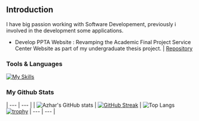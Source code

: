 ## Introduction

I have big passion working with Software Developement, previously i involved in the development some applications.

- Develop PPTA Website : Revamping the Academic Final Project Service Center Website as part of my undergraduate thesis project. | [Repository](https://github.com/aldnazr/ppta)

### Tools & Languages

[![My Skills](https://skillicons.dev/icons?i=androidstudio,visualstudio,tailwind,postman,laravel,flutter,dart,kotlin,java,php,js,html,css&theme=light)](https://skillicons.dev)

### My Github Stats

| --- | --- |
| ![Azhar's GitHub stats](https://github-readme-stats.vercel.app/api?username=aldnazr&show_icons=true&theme=transparent&card_width=250) |
[![GitHub Streak](https://streak-stats.demolab.com?user=aldnazr&theme=transparent&card_width=400)](https://git.io/streak-stats) |
![Top Langs](https://github-readme-stats.vercel.app/api/top-langs/?username=aldnazr&layout=compact&card_width=438)
[![trophy](https://github-profile-trophy.vercel.app/?username=aldnazr)](https://github.com/ryo-ma/github-profile-trophy)
| --- | --- |
